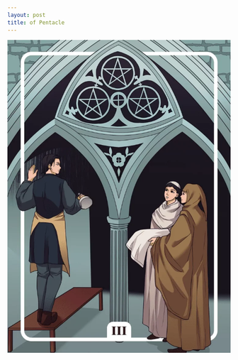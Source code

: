 ```yaml
---
layout: post
title: of Pentacle
---
```


![](../images/Three-of-Pentacle-Tarot-Card-Meaning-732x1024.webp)
